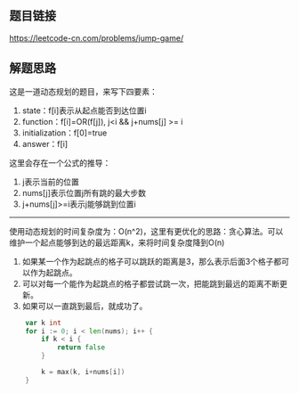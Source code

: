 ## 题目链接
https://leetcode-cn.com/problems/jump-game/

## 解题思路
这是一道动态规划的题目，来写下四要素：
1. state：f[i]表示从起点能否到达位置i
2. function：f[i]=OR(f[j]), j<i && j+nums[j] >= i
3. initialization：f[0]=true
4. answer：f[i]

这里会存在一个公式的推导：
1. j表示当前的位置
2. nums[j]表示位置j所有跳的最大步数
3. j+nums[j]>=i表示j能够跳到位置i

---
使用动态规划的时间复杂度为：O(n^2)，这里有更优化的思路：贪心算法。可以维护一个起点能够到达的最远距离k，来将时间复杂度降到O(n)
1. 如果某一个作为起跳点的格子可以跳跃的距离是3，那么表示后面3个格子都可以作为起跳点。
2. 可以对每一个能作为起跳点的格子都尝试跳一次，把能跳到最远的距离不断更新。
3. 如果可以一直跳到最后，就成功了。

```go
	var k int
	for i := 0; i < len(nums); i++ {
		if k < i {
			return false
		}

		k = max(k, i+nums[i])
	}
```


